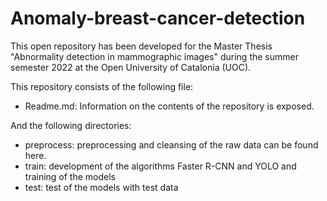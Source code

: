 # Anomaly-breast-cancer-detection

This open repository has been developed for the Master Thesis "Abnormality detection in mammographic images" during the summer semester 2022 at the Open University of Catalonia (UOC). 

This repository consists of the following file:
* Readme.md: Information on the contents of the repository is exposed.

And the following directories:
* preprocess: preprocessing and cleansing of the raw data can be found here. 
* train: development of the algorithms Faster R-CNN and YOLO and training of the models
* test: test of the models with test data
